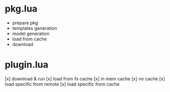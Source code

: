 # pkg.lua
- prepare pkg
- templates generation
- model generation
- load from cache
- download

# plugin.lua
[x] download & run 
[x] load from fs cache
[x] in mem cache
[x] no cache
[x] load specific from remote
[x] load specific from cache